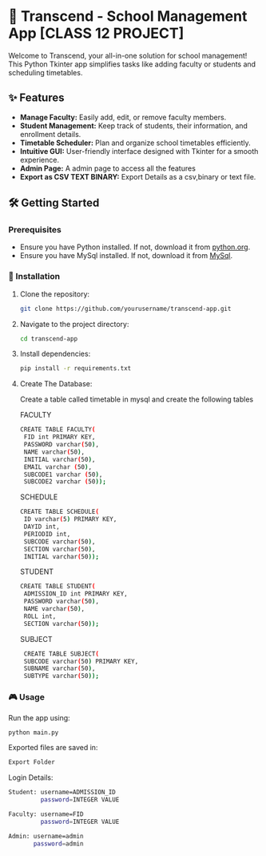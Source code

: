 # 🏫 Transcend - School Management App [CLASS 12 PROJECT]

Welcome to Transcend, your all-in-one solution for school management! This Python Tkinter app simplifies tasks like adding faculty or students and scheduling timetables.

## ✨ Features

- **Manage Faculty:** Easily add, edit, or remove faculty members.
- **Student Management:** Keep track of students, their information, and enrollment details.
- **Timetable Scheduler:** Plan and organize school timetables efficiently.
- **Intuitive GUI:** User-friendly interface designed with Tkinter for a smooth experience.
- **Admin Page:** A admin page to access all the features
- **Export as CSV TEXT BINARY:** Export Details as a csv,binary or text file.

## 🛠️ Getting Started

### Prerequisites

- Ensure you have Python installed. If not, download it from [python.org](https://www.python.org/downloads/).
- Ensure you have MySql installed. If not, download it from [MySql](https://www.mysql.com/).

### 🚀 Installation

1. Clone the repository:

    ```bash
    git clone https://github.com/yourusername/transcend-app.git
    ```

2. Navigate to the project directory:

    ```bash
    cd transcend-app
    ```

3. Install dependencies:

    ```bash
    pip install -r requirements.txt
    ```

4. Create The Database:

   Create a table called timetable in mysql and create the following tables

   FACULTY
   ```bash
   CREATE TABLE FACULTY(
    FID int PRIMARY KEY,
    PASSWORD varchar(50),
    NAME varchar(50),
    INITIAL varchar(50),
    EMAIL varchar (50),
    SUBCODE1 varchar (50),
    SUBCODE2 varchar (50));
   ```
   SCHEDULE
   ```bash
   CREATE TABLE SCHEDULE(
    ID varchar(5) PRIMARY KEY,
    DAYID int,
    PERIODID int,
    SUBCODE varchar(50),
    SECTION varchar(50),
    INITIAL varchar(50));
   ```
   STUDENT
   ```bash
   CREATE TABLE STUDENT(
    ADMISSION_ID int PRIMARY KEY,
    PASSWORD varchar(50),
    NAME varchar(50),
    ROLL int,
    SECTION varchar(50));
   ```
   SUBJECT
   ```bash
    CREATE TABLE SUBJECT(
    SUBCODE varchar(50) PRIMARY KEY,
    SUBNAME varchar(50),
    SUBTYPE varchar(50));
   ```

### 🎮 Usage

Run the app using:

```bash
python main.py
```

Exported files are saved in:
```bash
Export Folder
```
Login Details:
```bash
Student: username=ADMISSION_ID
         password=INTEGER VALUE

Faculty: username=FID
         password=INTEGER VALUE

Admin: username=admin
       password=admin
```
